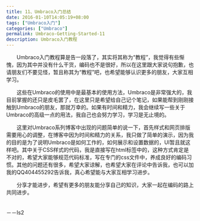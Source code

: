 ```yaml
---
title: 11、Umbraco入门总结
date: 2016-01-10T14:05:19+08:00
tags: ["Umbraco入门"]
categories: ["Umbraco"]
permalink: Umbraco-Getting-Started-11
description: Umbraco入门教程
---
```

　　Umbraco入门教程算是告一段落了，其实将其称为“教程”，我觉得有些惭愧，因为其中并没有什么干货，编码也不是很好，所以在这里跟大家说句抱歉，也请朋友们不要见怪，暂且称其为“教程”吧，也希望能够认识更多的朋友，大家互相学习。

　　这些在Umbraco的使用中是最基本的使用方法，Umbraco是非常强大的，我目前掌握的还只是皮毛罢了，在这里只是希望给自己记个笔记，如果能帮到刚刚接触到Umbraco的朋友，那就万幸的。如果有时间和精力，我会继续写一些关于Umbraco的高级一点的用法，我自己也会努力学习，学习是无止境的。<!--more-->

　　这里对Umbraco系列博客中出现的问题简单的说一下，首先样式和网页排版需要用心的调整，在博客中因为时间和精力的关系，我只做了简单的演示，因为我的目的是为了说明Umbraco是如何工作的，如何展示和设置数据的，UI暂且就这样吧。其中关于CSS样式的代码，我是直接写在html标签中的，这种方式肯定是不对的，希望大家能够规范代码标准，写在专门的css文件中，养成良好的编码习惯。其他的问题还有很多，希望大家谅解，也希望大家在评论中告诉我，也可以加我的QQ404455292告诉我，真心希望能与大家互相学习进步。

　　分享才能进步，希望有更多的朋友能分享自己的知识，大家一起在编码的路上共同进步。

　　　　　　　　　　　　　　　　　　　　　　　　　　　　　　　　　　　　　　　　　　－－Is2
